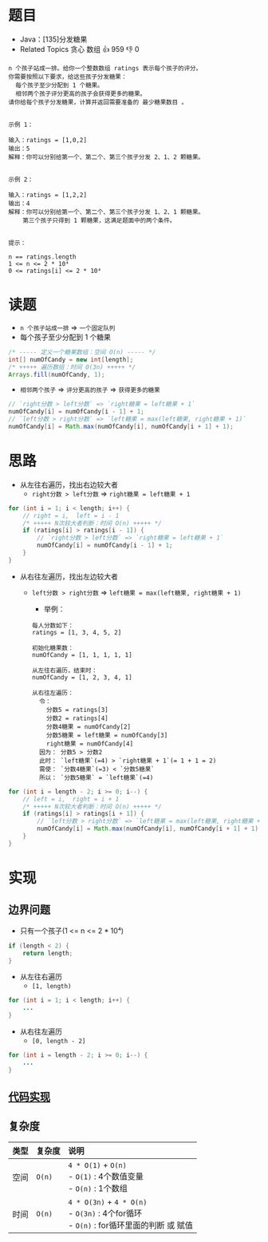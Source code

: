 # 题目

- Java：[135]分发糖果
- Related Topics 贪心 数组 👍 959 👎 0

```text
n 个孩子站成一排。给你一个整数数组 ratings 表示每个孩子的评分。
你需要按照以下要求，给这些孩子分发糖果： 
  每个孩子至少分配到 1 个糖果。 
  相邻两个孩子评分更高的孩子会获得更多的糖果。 
请你给每个孩子分发糖果，计算并返回需要准备的 最少糖果数目 。 


示例 1： 

输入：ratings = [1,0,2]
输出：5
解释：你可以分别给第一个、第二个、第三个孩子分发 2、1、2 颗糖果。


示例 2： 

输入：ratings = [1,2,2]
输出：4
解释：你可以分别给第一个、第二个、第三个孩子分发 1、2、1 颗糖果。
    第三个孩子只得到 1 颗糖果，这满足题面中的两个条件。 


提示： 

n == ratings.length 
1 <= n <= 2 * 10⁴ 
0 <= ratings[i] <= 2 * 10⁴ 

```

# 读题

- `n 个孩子站成一排` => `一个固定队列`
- 每个孩子至少分配到 1 个糖果

```java
/* ----- 定义一个糖果数组：空间 O(n) ----- */
int[] numOfCandy = new int[length];
/* +++++ 遍历数组：时间 O(3n) +++++ */
Arrays.fill(numOfCandy, 1);
```

- `相邻两个孩子` => `评分更高的孩子` => `获得更多的糖果`

```java
// `right分数 > left分数` => `right糖果 = left糖果 + 1`
numOfCandy[i] = numOfCandy[i - 1] + 1;
// `left分数 > right分数` => `left糖果 = max(left糖果, right糖果 + 1)`
numOfCandy[i] = Math.max(numOfCandy[i], numOfCandy[i + 1] + 1);
```

# 思路

- 从左往右遍历，找出右边较大者
  - `right分数 > left分数` => `right糖果 = left糖果 + 1`

```java
for (int i = 1; i < length; i++) {
    // right = i,  left = i - 1
    /* +++++ N次较大者判断：时间 O(n) +++++ */
    if (ratings[i] > ratings[i - 1]) {
        // `right分数 > left分数` => `right糖果 = left糖果 + 1`
        numOfCandy[i] = numOfCandy[i - 1] + 1;
    }
}
```

- 从右往左遍历，找出左边较大者
  - `left分数 > right分数` => `left糖果 = max(left糖果, right糖果 + 1)`
    - 举例：

    ```text
    每人分数如下：
    ratings = [1, 3, 4, 5, 2]

    初始化糖果数：
    numOfCandy = [1, 1, 1, 1, 1]

    从左往右遍历，结束时：
    numOfCandy = [1, 2, 3, 4, 1]

    从右往左遍历：
      令： 
        分数5 = ratings[3]
        分数2 = ratings[4]
        分数4糖果 = numOfCandy[2]
        分数5糖果 = left糖果 = numOfCandy[3]
        right糖果 = numOfCandy[4]
      因为： 分数5 > 分数2
      此时： `left糖果`(=4) > `right糖果 + 1`(= 1 + 1 = 2)
      需使： `分数4糖果`(=3) < `分数5糖果`
      所以： `分数5糖果` = `left糖果`(=4)

    ```

```java
for (int i = length - 2; i >= 0; i--) {
    // left = i,  right = i + 1
    /* +++++ N次较大者判断：时间 O(n) +++++ */
    if (ratings[i] > ratings[i + 1]) {
        // `left分数 > right分数` => `left糖果 = max(left糖果, right糖果 + 1)`
        numOfCandy[i] = Math.max(numOfCandy[i], numOfCandy[i + 1] + 1);
    }
}
```

# 实现

## 边界问题

- 只有一个孩子(1 <= n <= 2 * 10⁴)

```java
if (length < 2) {
    return length;
}
```

- 从左往右遍历
  - `[1, length)`

```java
for (int i = 1; i < length; i++) {
    ...
}
```

- 从右往左遍历
  - `[0, length - 2]`

```java
for (int i = length - 2; i >= 0; i--) {
    ...
}
```

## [代码实现](Demo01.java)

## 复杂度

类型 | 复杂度 | 说明
:--- |:--- |:---
空间 | `O(n)` | `4 * O(1)` + `O(n)` </br> - `O(1)` : 4个数值变量 </br> - `O(n)` : 1个数组
时间 | `O(n)` | `4 * O(3n)` + `4 * O(n)` </br> - `O(3n)` : 4个for循环 </br> - `O(n)` : for循环里面的判断 或 赋值
